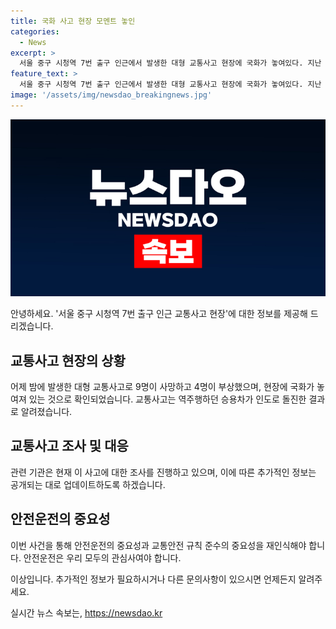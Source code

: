 ```yaml
---
title: 국화 사고 현장 모멘트 놓인
categories:
  - News
excerpt: >
  서울 중구 시청역 7번 출구 인근에서 발생한 대형 교통사고 현장에 국화가 놓여있다. 지난 1일 밤에 발생한 사고는 역주행하던 승용차가 인도로 돌진해 9명이 사망하고 4명이 다친 비극적인 사건으로, 사람들의 관심을 끌고 있다.
feature_text: >
  서울 중구 시청역 7번 출구 인근에서 발생한 대형 교통사고 현장에 국화가 놓여있다. 지난 1일 밤에 발생한 사고는 역주행하던 승용차가 인도로 돌진해 9명이 사망하고 4명이 다친 비극적인 사건으로, 사람들의 관심을 끌고 있다.
image: '/assets/img/newsdao_breakingnews.jpg'
---
```


<p><img src="/assets/img/newsdao_breakingnews.jpg" alt="cryptoinkorea 속보" /></p>

<p>안녕하세요. '서울 중구 시청역 7번 출구 인근 교통사고 현장'에 대한 정보를 제공해 드리겠습니다.</p>

<h2 data-ke-size="size26">교통사고 현장의 상황</h2>

<p data-ke-size="size16">어제 밤에 발생한 대형 교통사고로 9명이 사망하고 4명이 부상했으며, 현장에 국화가 놓여져 있는 것으로 확인되었습니다. 교통사고는 역주행하던 승용차가 인도로 돌진한 결과로 알려졌습니다.</p>

<h2 data-ke-size="size26">교통사고 조사 및 대응</h2>

<p data-ke-size="size16">관련 기관은 현재 이 사고에 대한 조사를 진행하고 있으며, 이에 따른 추가적인 정보는 공개되는 대로 업데이트하도록 하겠습니다.</p>

<h2 data-ke-size="size26">안전운전의 중요성</h2>

<p data-ke-size="size16">이번 사건을 통해 안전운전의 중요성과 교통안전 규칙 준수의 중요성을 재인식해야 합니다. 안전운전은 우리 모두의 관심사여야 합니다.</p>

<p>이상입니다. 추가적인 정보가 필요하시거나 다른 문의사항이 있으시면 언제든지 알려주세요.</p>
실시간 뉴스 속보는, <a href="https://newsdao.kr" rel="dofollow">https://newsdao.kr</a>


